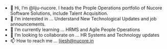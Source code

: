 - 👋 Hi, I’m @liju-nucore. I heads the Prople Operations portfolio of Nucore Software Solutions, include Talent Acquisition.
- 👀 I’m interested in ... Understand New Technological Updates and job announcements.
- 🌱 I’m currently learning ... HRMS and Agile People Operations
- 💞️ I’m looking to collaborate on ... HR Systems and Technology updates
- 📫 How to reach me ... lijesh@nucore.in

<!---
liju-nucore/liju-nucore is a ✨ special ✨ repository because its `README.md` (this file) appears on your GitHub profile.
You can click the Preview link to take a look at your changes.
--->
